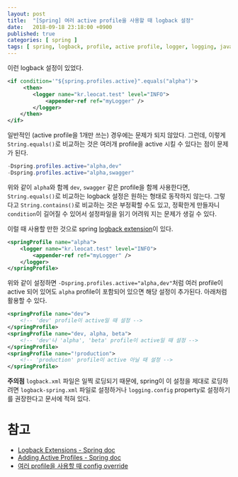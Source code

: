 ```yaml
---
layout: post
title:  "[Spring] 여러 active profile을 사용할 때 logback 설정"
date:   2018-09-18 23:18:00 +0900
published: true
categories: [ spring ]
tags: [ spring, logback, profile, active profile, logger, logging, java, log ]
---
```


이런 logback 설정이 있었다.

```xml
<if condition='"${spring.profiles.active}".equals("alpha")'>
     <then>
        <logger name="kr.leocat.test" level="INFO">
            <appender-ref ref="myLogger" />
        </logger>
    </then>
</if>
```

일반적인 (active profile을 1개만 쓰는) 경우에는 문제가 되지 않았다. 그런데, 이렇게 `String.equals()`로 비교하는 것은 여러개 profile을 active 시킬 수 있다는 점이 문제가 된다.

```java
-Dspring.profiles.active="alpha,dev"
-Dspring.profiles.active="alpha,swagger"
```

위와 같이 `alpha`와 함께 `dev`, `swagger` 같은 profile을 함께 사용한다면, `String.equals()`로 비교하는 logback 설정은 원하는 형태로 동작하지 않는다. 그렇다고 `String.contains()`로 비교하는 것은 부정확할 수도 있고, 정확한게 만들자니 `condition`이 길어질 수 있어서 설정파일을 읽기 어려워 지는 문제가 생길 수 있다.

이럴 때 사용할 만한 것으로 spring [logback extension](https://docs.spring.io/spring-boot/docs/current/reference/html/boot-features-logging.html#boot-features-logback-extensions)이 있다.

```xml
<springProfile name="alpha">
    <logger name="kr.leocat.test" level="INFO">
        <appender-ref ref="myLogger" />
    </logger>
</springProfile>
```

위와 같이 설정하면 `-Dspring.profiles.active="alpha,dev"`처럼 여러 profile이 active 되어 있어도 `alpha` profile이 포함되어 있으면 해당 설정이 추가된다. 아래처럼 활용할 수 있다.

```xml
<springProfile name="dev">
    <!-- 'dev' profile이 active일 때 설정 -->
</springProfile>
<springProfile name="dev, alpha, beta">
    <!-- 'dev'나 'alpha', 'beta' profile이 active일 때 설정 -->
</springProfile>
<springProfile name="!production">
    <!-- 'production' profile이 active 아닐 때 설정 -->
</springProfile>
```

**주의점** `logback.xml` 파일은 일찍 로딩되기 때문에, spring이 이 설정을 제대로 로딩하려면 `logback-spring.xml` 파일로 설정하거나 `logging.config` property로 설정하기를 권장한다고 문서에 적혀 있다.


# 참고

- [Logback Extensions - Spring doc](https://docs.spring.io/spring-boot/docs/current/reference/html/boot-features-logging.html#boot-features-logback-extensions)
- [Adding Active Profiles - Spring doc](https://docs.spring.io/spring-boot/docs/current/reference/html/boot-features-profiles.html#boot-features-adding-active-profiles)
- [여러 profile을 사용할 때 config override](https://stackoverflow.com/questions/23617831/what-is-the-order-of-precedence-when-there-are-multiple-springs-environment-pro)
